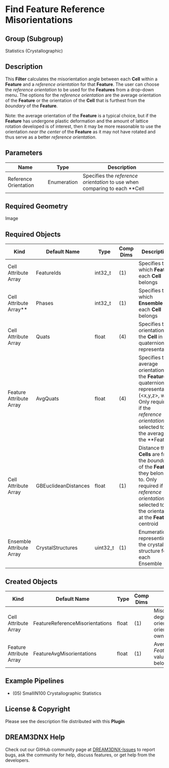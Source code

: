 # Find Feature Reference Misorientations

## Group (Subgroup)

Statistics (Crystallographic)

## Description

This **Filter** calculates the misorientation angle between each **Cell** within a **Feature** and a *reference orientation* for that **Feature**.  The user can choose the *reference orientation* to be used for the **Features** from a drop-down menu.  The options for the *reference orientation* are the average orientation of the **Feature** or the orientation of the **Cell** that is furthest from the *boundary* of the **Feature**.

Note: the average orientation of the **Feature** is a typical choice, but if the **Feature** has undergone plastic deformation and the amount of lattice rotation developed is of interest, then it may be more reasonable to use the orientation *near the center* of the **Feature** as it may not have rotated and thus serve as a better *reference orientation*.

## Parameters

| Name | Type | Description |
|------------|------| --------------------------------- |
| Reference Orientation | Enumeration | Specifies the *reference orientation* to use when comparing to each **Cell |

## Required Geometry

Image

## Required Objects

| Kind                      | Default Name | Type     | Comp Dims | Description                                 |
|---------------------------|--------------|----------|--------|---------------------------------------------|
| Cell Attribute Array | FeatureIds | int32_t | (1) | Specifies to which **Feature** each **Cell** belongs |
| Cell Attribute Array**     | Phases            | int32_t | (1) | Specifies to which **Ensemble** each **Cell** belongs |
| Cell Attribute Array | Quats | float | (4) | Specifies the orientation of the **Cell** in quaternion representation |
| Feature Attribute Array | AvgQuats | float | (4) | Specifies the average orientation of the **Feature** in quaternion representation  (<x,y,z>, w). Only required if the *reference orientation* is selected to be the average of the **Feature |
| Cell Attribute Array | GBEuclideanDistances | float | (1) | Distance the **Cells** are from the *boundary* of the **Feature** they belong to. Only required if the *reference orientation* is selected to be the orientation at the **Feature** centroid  |
| Ensemble Attribute Array | CrystalStructures | uint32_t | (1) | Enumeration representing the crystal structure for each Ensemble |

## Created Objects

| Kind                      | Default Name | Type     | Comp Dims | Description                                 |
|---------------------------|--------------|----------|--------|---------------------------------------------|
| Cell Attribute Array | FeatureReferenceMisorientations | float | (1) | Misorientation angle (in degrees) between **Cell's** orientation and the reference orientation of the **Feature** that owns that **Cell |
| Feature Attribute Array | FeatureAvgMisorientations | float | (1) | Average of the *FeatureReferenceMisorientation* values for all of the **Cells** that belong to the **Feature |

## Example Pipelines

+ (05) SmallIN100 Crystallographic Statistics

## License & Copyright

Please see the description file distributed with this **Plugin**

## DREAM3DNX Help

Check out our GitHub community page at [DREAM3DNX-Issues](https://github.com/BlueQuartzSoftware/DREAM3DNX-Issues) to report bugs, ask the community for help, discuss features, or get help from the developers.
